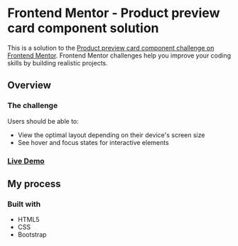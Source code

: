 # Frontend Mentor - Product preview card component solution

This is a solution to the <a href="http://www.frontendmentor.io/challenges/product-preview-card-component-GO7UmttRfa" target="_blank">Product preview card component challenge on Frontend Mentor</a>. Frontend Mentor challenges help you improve your coding skills by building realistic projects.

## Overview
### The challenge
Users should be able to:
- View the optimal layout depending on their device's screen size
- See hover and focus states for interactive elements

### [Live Demo](https://funny-entremet-3efd33.netlify.app/)

## My process
### Built with

- HTML5
- CSS
- Bootstrap
